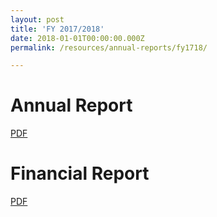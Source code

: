 ```yaml
---
layout: post
title: 'FY 2017/2018'
date: 2018-01-01T00:00:00.000Z
permalink: /resources/annual-reports/fy1718/

---
```



# **Annual Report**
[PDF](/files/resources/annual-reports/Sentosa_AR_1718.pdf)


# **Financial Report**
[PDF](/files/resources/annual-reports/Sentosa_AR_1718_Financial_Report.pdf)

